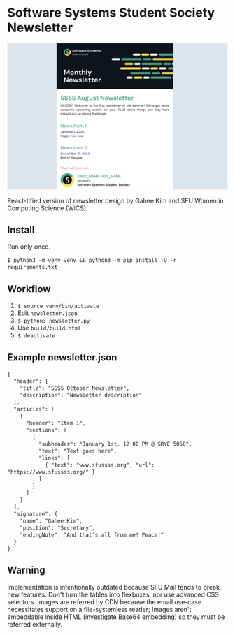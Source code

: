 # Software Systems Student Society Newsletter

![Image](docs/example.png)

React-tified version of newsletter design by Gahee Kim and SFU Women in Computing Science (WiCS).

## Install

Run only once.
```
$ python3 -m venv venv && python3 -m pip install -U -r requirements.txt
```

## Workflow

1. `$ source venv/bin/activate`
2. Edit `newsletter.json`
3. `$ python3 newsletter.py`
4. Use `build/build.html`
5. `$ deactivate`

## Example newsletter.json
```
{
  "header": {
    "title": "SSSS October Newsletter",
    "description": "Newsletter description"
  },
  "articles": [
    {
      "header": "Item 1",
      "sections": [
        {
          "subheader": "January 1st, 12:00 PM @ SRYE 5050",
          "text": "Text goes here",
          "links": [
            { "text": "www.sfussss.org", "url": "https://www.sfussss.org/" }
          ]
        }
      ]
    }
  ],
  "signature": {
    "name": "Gahee Kim",
    "position": "Secretary",
    "endingNote": "And that's all from me! Peace!"
  }
}
```

## Warning

Implementation is intentionally outdated because SFU Mail tends to break new features.
Don't turn the tables into flexboxes, nor use advanced CSS selectors.
Images are referred by CDN because the email use-case necessitates support on a file-systemless reader;
Images aren't embeddable inside HTML (investigate Base64 embedding) so they must be referred externally.
